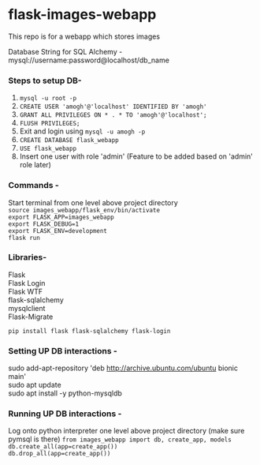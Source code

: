 # flask-images-webapp
This repo is for a webapp which stores images

Database String for SQL Alchemy - mysql://username:password@localhost/db_name

### Steps to setup DB-
1. `mysql -u root -p`
2. `CREATE USER 'amogh'@'localhost' IDENTIFIED BY 'amogh'`
3. `GRANT ALL PRIVILEGES ON * . * TO 'amogh'@'localhost';`
4. `FLUSH PRIVILEGES;`
5. Exit and login using `mysql -u amogh -p`
6. `CREATE DATABASE flask_webapp`
7. `USE flask_webapp`
8. Insert one user with role 'admin' (Feature to be added based on 'admin' role later)

### Commands -
Start terminal from one level above project directory <br>
`source images_webapp/flask_env/bin/activate` <br>
`export FLASK_APP=images_webapp` <br>
`export FLASK_DEBUG=1` <br>
`export FLASK_ENV=development` <br>
`flask run` <br>

### Libraries-
Flask <br>
Flask Login <br>
Flask WTF <br>
flask-sqlalchemy <br>
mysqlclient <br>
Flask-Migrate <br>

`pip install flask flask-sqlalchemy flask-login`

### Setting UP DB interactions - 
sudo add-apt-repository 'deb http://archive.ubuntu.com/ubuntu bionic main' <br>
sudo apt update <br>
sudo apt install -y python-mysqldb <br>

### Running UP DB interactions - 
Log onto python interpreter one level above project directory (make sure pymsql is there)
`from images_webapp import db, create_app, models` <br>
`db.create_all(app=create_app())` <br>
`db.drop_all(app=create_app())` <br>

